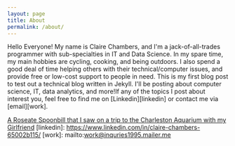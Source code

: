 ```yaml
---
layout: page
title: About
permalink: /about/
---
```



Hello Everyone! My name is Claire Chambers, and I'm a jack-of-all-trades programmer with sub-specialties in IT and Data Science. In my spare time, my main hobbies are cycling, cooking, and being outdoors. I also spend a good deal of time helping others with their technical/computer issues, and provide free or low-cost support to people in need. This is my first blog post to test out a technical blog written in Jekyll. I'll be posting about computer science, IT, data analytics, and more!If any of the topics I post about interest you, feel free to find me on  [Linkedin][linkedin] or contact me via [email][work].

[A Roseate Spoonbill that I saw on a trip to the Charleston Aquarium with my Girlfriend](/images/spoonbill.png)
[linkedin]: https://www.linkedin.com/in/claire-chambers-65002b115/
[work]: mailto:work@inquries1995.mailer.me
